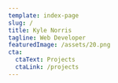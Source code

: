 ```yaml
---
template: index-page
slug: /
title: Kyle Norris
tagline: Web Developer
featuredImage: /assets/20.png
cta:
  ctaText: Projects
  ctaLink: /projects
---
```

